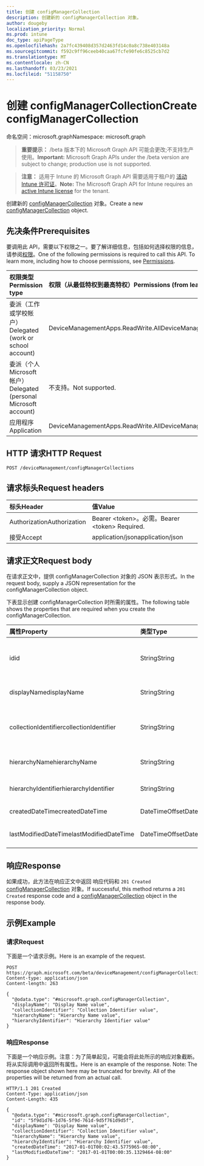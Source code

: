 ```yaml
---
title: 创建 configManagerCollection
description: 创建新的 configManagerCollection 对象。
author: dougeby
localization_priority: Normal
ms.prod: intune
doc_type: apiPageType
ms.openlocfilehash: 2a7fc439408d357d2463fd14c0a8c738e403148a
ms.sourcegitcommit: f592c9ff96ceeb40caa67fcfe90fe6c8525cb7d2
ms.translationtype: MT
ms.contentlocale: zh-CN
ms.lasthandoff: 03/23/2021
ms.locfileid: "51158750"
---
```

# <a name="create-configmanagercollection"></a><span data-ttu-id="47c71-103">创建 configManagerCollection</span><span class="sxs-lookup"><span data-stu-id="47c71-103">Create configManagerCollection</span></span>

<span data-ttu-id="47c71-104">命名空间：microsoft.graph</span><span class="sxs-lookup"><span data-stu-id="47c71-104">Namespace: microsoft.graph</span></span>

> <span data-ttu-id="47c71-105">**重要提示：** /beta 版本下的 Microsoft Graph API 可能会更改;不支持生产使用。</span><span class="sxs-lookup"><span data-stu-id="47c71-105">**Important:** Microsoft Graph APIs under the /beta version are subject to change; production use is not supported.</span></span>

> <span data-ttu-id="47c71-106">**注意：** 适用于 Intune 的 Microsoft Graph API 需要适用于租户的 [活动 Intune 许可证](https://go.microsoft.com/fwlink/?linkid=839381)。</span><span class="sxs-lookup"><span data-stu-id="47c71-106">**Note:** The Microsoft Graph API for Intune requires an [active Intune license](https://go.microsoft.com/fwlink/?linkid=839381) for the tenant.</span></span>

<span data-ttu-id="47c71-107">创建新的 [configManagerCollection](../resources/intune-partnerintegration-configmanagercollection.md) 对象。</span><span class="sxs-lookup"><span data-stu-id="47c71-107">Create a new [configManagerCollection](../resources/intune-partnerintegration-configmanagercollection.md) object.</span></span>

## <a name="prerequisites"></a><span data-ttu-id="47c71-108">先决条件</span><span class="sxs-lookup"><span data-stu-id="47c71-108">Prerequisites</span></span>
<span data-ttu-id="47c71-p101">要调用此 API，需要以下权限之一。要了解详细信息，包括如何选择权限的信息，请参阅[权限](/graph/permissions-reference)。</span><span class="sxs-lookup"><span data-stu-id="47c71-p101">One of the following permissions is required to call this API. To learn more, including how to choose permissions, see [Permissions](/graph/permissions-reference).</span></span>

|<span data-ttu-id="47c71-111">权限类型</span><span class="sxs-lookup"><span data-stu-id="47c71-111">Permission type</span></span>|<span data-ttu-id="47c71-112">权限（从最低特权到最高特权）</span><span class="sxs-lookup"><span data-stu-id="47c71-112">Permissions (from least to most privileged)</span></span>|
|:---|:---|
|<span data-ttu-id="47c71-113">委派（工作或学校帐户）</span><span class="sxs-lookup"><span data-stu-id="47c71-113">Delegated (work or school account)</span></span>|<span data-ttu-id="47c71-114">DeviceManagementApps.ReadWrite.All</span><span class="sxs-lookup"><span data-stu-id="47c71-114">DeviceManagementApps.ReadWrite.All</span></span>|
|<span data-ttu-id="47c71-115">委派（个人 Microsoft 帐户）</span><span class="sxs-lookup"><span data-stu-id="47c71-115">Delegated (personal Microsoft account)</span></span>|<span data-ttu-id="47c71-116">不支持。</span><span class="sxs-lookup"><span data-stu-id="47c71-116">Not supported.</span></span>|
|<span data-ttu-id="47c71-117">应用程序</span><span class="sxs-lookup"><span data-stu-id="47c71-117">Application</span></span>|<span data-ttu-id="47c71-118">DeviceManagementApps.ReadWrite.All</span><span class="sxs-lookup"><span data-stu-id="47c71-118">DeviceManagementApps.ReadWrite.All</span></span>|

## <a name="http-request"></a><span data-ttu-id="47c71-119">HTTP 请求</span><span class="sxs-lookup"><span data-stu-id="47c71-119">HTTP Request</span></span>
<!-- {
  "blockType": "ignored"
}
-->
``` http
POST /deviceManagement/configManagerCollections
```

## <a name="request-headers"></a><span data-ttu-id="47c71-120">请求标头</span><span class="sxs-lookup"><span data-stu-id="47c71-120">Request headers</span></span>
|<span data-ttu-id="47c71-121">标头</span><span class="sxs-lookup"><span data-stu-id="47c71-121">Header</span></span>|<span data-ttu-id="47c71-122">值</span><span class="sxs-lookup"><span data-stu-id="47c71-122">Value</span></span>|
|:---|:---|
|<span data-ttu-id="47c71-123">Authorization</span><span class="sxs-lookup"><span data-stu-id="47c71-123">Authorization</span></span>|<span data-ttu-id="47c71-124">Bearer &lt;token&gt;。必需。</span><span class="sxs-lookup"><span data-stu-id="47c71-124">Bearer &lt;token&gt; Required.</span></span>|
|<span data-ttu-id="47c71-125">接受</span><span class="sxs-lookup"><span data-stu-id="47c71-125">Accept</span></span>|<span data-ttu-id="47c71-126">application/json</span><span class="sxs-lookup"><span data-stu-id="47c71-126">application/json</span></span>|

## <a name="request-body"></a><span data-ttu-id="47c71-127">请求正文</span><span class="sxs-lookup"><span data-stu-id="47c71-127">Request body</span></span>
<span data-ttu-id="47c71-128">在请求正文中，提供 configManagerCollection 对象的 JSON 表示形式。</span><span class="sxs-lookup"><span data-stu-id="47c71-128">In the request body, supply a JSON representation for the configManagerCollection object.</span></span>

<span data-ttu-id="47c71-129">下表显示创建 configManagerCollection 时所需的属性。</span><span class="sxs-lookup"><span data-stu-id="47c71-129">The following table shows the properties that are required when you create the configManagerCollection.</span></span>

|<span data-ttu-id="47c71-130">属性</span><span class="sxs-lookup"><span data-stu-id="47c71-130">Property</span></span>|<span data-ttu-id="47c71-131">类型</span><span class="sxs-lookup"><span data-stu-id="47c71-131">Type</span></span>|<span data-ttu-id="47c71-132">说明</span><span class="sxs-lookup"><span data-stu-id="47c71-132">Description</span></span>|
|:---|:---|:---|
|<span data-ttu-id="47c71-133">id</span><span class="sxs-lookup"><span data-stu-id="47c71-133">id</span></span>|<span data-ttu-id="47c71-134">String</span><span class="sxs-lookup"><span data-stu-id="47c71-134">String</span></span>|<span data-ttu-id="47c71-135">ConfigManager 集合的键。</span><span class="sxs-lookup"><span data-stu-id="47c71-135">The key for the ConfigManager Collection.</span></span>|
|<span data-ttu-id="47c71-136">displayName</span><span class="sxs-lookup"><span data-stu-id="47c71-136">displayName</span></span>|<span data-ttu-id="47c71-137">String</span><span class="sxs-lookup"><span data-stu-id="47c71-137">String</span></span>|<span data-ttu-id="47c71-138">DisplayName。</span><span class="sxs-lookup"><span data-stu-id="47c71-138">The DisplayName.</span></span>|
|<span data-ttu-id="47c71-139">collectionIdentifier</span><span class="sxs-lookup"><span data-stu-id="47c71-139">collectionIdentifier</span></span>|<span data-ttu-id="47c71-140">String</span><span class="sxs-lookup"><span data-stu-id="47c71-140">String</span></span>|<span data-ttu-id="47c71-141">SCCM 中的集合标识符。</span><span class="sxs-lookup"><span data-stu-id="47c71-141">The collection identifier in SCCM.</span></span>|
|<span data-ttu-id="47c71-142">hierarchyName</span><span class="sxs-lookup"><span data-stu-id="47c71-142">hierarchyName</span></span>|<span data-ttu-id="47c71-143">String</span><span class="sxs-lookup"><span data-stu-id="47c71-143">String</span></span>|<span data-ttu-id="47c71-144">HierarchyName。</span><span class="sxs-lookup"><span data-stu-id="47c71-144">The HierarchyName.</span></span>|
|<span data-ttu-id="47c71-145">hierarchyIdentifier</span><span class="sxs-lookup"><span data-stu-id="47c71-145">hierarchyIdentifier</span></span>|<span data-ttu-id="47c71-146">String</span><span class="sxs-lookup"><span data-stu-id="47c71-146">String</span></span>|<span data-ttu-id="47c71-147">层次结构标识符。</span><span class="sxs-lookup"><span data-stu-id="47c71-147">The Hierarchy Identifier.</span></span>|
|<span data-ttu-id="47c71-148">createdDateTime</span><span class="sxs-lookup"><span data-stu-id="47c71-148">createdDateTime</span></span>|<span data-ttu-id="47c71-149">DateTimeOffset</span><span class="sxs-lookup"><span data-stu-id="47c71-149">DateTimeOffset</span></span>|<span data-ttu-id="47c71-150">创建日期。</span><span class="sxs-lookup"><span data-stu-id="47c71-150">The created date.</span></span>|
|<span data-ttu-id="47c71-151">lastModifiedDateTime</span><span class="sxs-lookup"><span data-stu-id="47c71-151">lastModifiedDateTime</span></span>|<span data-ttu-id="47c71-152">DateTimeOffset</span><span class="sxs-lookup"><span data-stu-id="47c71-152">DateTimeOffset</span></span>|<span data-ttu-id="47c71-153">上次修改日期。</span><span class="sxs-lookup"><span data-stu-id="47c71-153">The last modified date.</span></span>|



## <a name="response"></a><span data-ttu-id="47c71-154">响应</span><span class="sxs-lookup"><span data-stu-id="47c71-154">Response</span></span>
<span data-ttu-id="47c71-155">如果成功，此方法在响应正文中返回 响应代码和 `201 Created` [configManagerCollection](../resources/intune-partnerintegration-configmanagercollection.md) 对象。</span><span class="sxs-lookup"><span data-stu-id="47c71-155">If successful, this method returns a `201 Created` response code and a [configManagerCollection](../resources/intune-partnerintegration-configmanagercollection.md) object in the response body.</span></span>

## <a name="example"></a><span data-ttu-id="47c71-156">示例</span><span class="sxs-lookup"><span data-stu-id="47c71-156">Example</span></span>

### <a name="request"></a><span data-ttu-id="47c71-157">请求</span><span class="sxs-lookup"><span data-stu-id="47c71-157">Request</span></span>
<span data-ttu-id="47c71-158">下面是一个请求示例。</span><span class="sxs-lookup"><span data-stu-id="47c71-158">Here is an example of the request.</span></span>
``` http
POST https://graph.microsoft.com/beta/deviceManagement/configManagerCollections
Content-type: application/json
Content-length: 263

{
  "@odata.type": "#microsoft.graph.configManagerCollection",
  "displayName": "Display Name value",
  "collectionIdentifier": "Collection Identifier value",
  "hierarchyName": "Hierarchy Name value",
  "hierarchyIdentifier": "Hierarchy Identifier value"
}
```

### <a name="response"></a><span data-ttu-id="47c71-159">响应</span><span class="sxs-lookup"><span data-stu-id="47c71-159">Response</span></span>
<span data-ttu-id="47c71-p102">下面是一个响应示例。注意：为了简单起见，可能会将此处所示的响应对象截断。将从实际调用中返回所有属性。</span><span class="sxs-lookup"><span data-stu-id="47c71-p102">Here is an example of the response. Note: The response object shown here may be truncated for brevity. All of the properties will be returned from an actual call.</span></span>
``` http
HTTP/1.1 201 Created
Content-Type: application/json
Content-Length: 435

{
  "@odata.type": "#microsoft.graph.configManagerCollection",
  "id": "5f9d1d76-1d76-5f9d-761d-9d5f761d9d5f",
  "displayName": "Display Name value",
  "collectionIdentifier": "Collection Identifier value",
  "hierarchyName": "Hierarchy Name value",
  "hierarchyIdentifier": "Hierarchy Identifier value",
  "createdDateTime": "2017-01-01T00:02:43.5775965-08:00",
  "lastModifiedDateTime": "2017-01-01T00:00:35.1329464-08:00"
}
```




